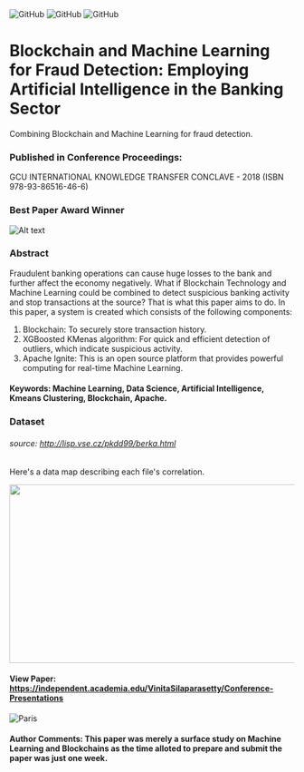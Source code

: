 <div class="column">
  <img alt="GitHub" src="https://img.shields.io/badge/Reviewed_by-Wiley-blue.svg">
  
  <img alt="GitHub" src="https://img.shields.io/badge/Reviewed_by-Elsevier-blue.svg">
  
  <img alt="GitHub" src="https://img.shields.io/badge/License-LGPL_3.0-blue.svg">

# Blockchain and Machine Learning for Fraud Detection: Employing Artificial Intelligence in the Banking Sector

Combining Blockchain and Machine Learning for fraud detection.

### Published in Conference Proceedings: 

 GCU INTERNATIONAL KNOWLEDGE TRANSFER CONCLAVE - 2018 (ISBN 978-93-86516-46-6)

### Best Paper Award Winner

![Alt text](https://raw.githubusercontent.com/VinitaSilaparasetty/Blockchain-ml/master/fraudml.JPG)

### Abstract

 Fraudulent banking operations can cause huge losses to the bank and further affect the economy negatively. What if Blockchain Technology and Machine Learning could be combined to detect suspicious banking activity and stop transactions at the source? That is what this paper aims to do.
In this paper, a system is created which consists of the following components:
1) Blockchain: To securely store transaction history.
2) XGBoosted KMenas algorithm: For quick and efficient detection of outliers, which indicate suspicious
activity.
3) Apache Ignite: This is an open source platform that provides powerful computing for real-time Machine
Learning.

#### Keywords: Machine Learning, Data Science, Artificial Intelligence, Kmeans Clustering, Blockchain, Apache.

### Dataset 

###### source: http://lisp.vse.cz/pkdd99/berka.html

Here's a data map describing each file's correlation.

<p align="center">
  <img width="560" height="315" src="https://github.com/VinitaSilaparasetty/Blockchain-ml/blob/master/lpetrocelli-czech-financial-dataset-real-anonymized-transactions/Datamap.png?raw=true">
</p> 

#### View Paper: https://independent.academia.edu/VinitaSilaparasetty/Conference-Presentations

<img src="https://github.com/VinitaSilaparasetty/Blockchain-ml/blob/master/V.S.png?raw=true" alt="Paris" class="center">

#### Author Comments: This paper was merely a surface study on Machine Learning and Blockchains as the time alloted to prepare and submit the paper was just one week.
